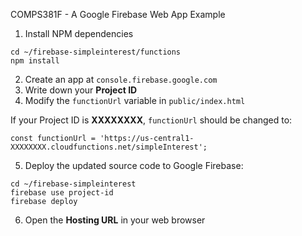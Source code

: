 COMPS381F - A Google Firebase Web App Example

1. Install NPM dependencies
```
cd ~/firebase-simpleinterest/functions
npm install
```
2. Create an app at `console.firebase.google.com`
3. Write down your **Project ID**
4. Modify the `functionUrl` variable in `public/index.html`

If your Project ID is **XXXXXXXX**, `functionUrl` should be changed to:
```
const functionUrl = 'https://us-central1-XXXXXXXX.cloudfunctions.net/simpleInterest';
```
5. Deploy the updated source code to Google Firebase:
```
cd ~/firebase-simpleinterest
firebase use project-id
firebase deploy
```
6. Open the **Hosting URL** in your web browser
